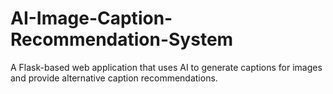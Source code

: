 # AI-Image-Caption-Recommendation-System
A Flask-based web application that uses AI to generate captions for images and provide alternative caption recommendations.

